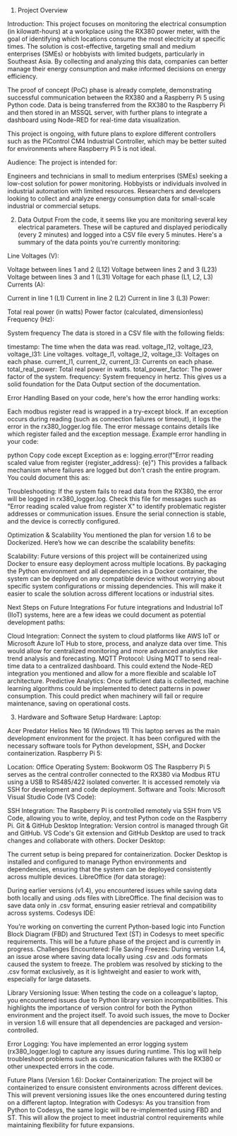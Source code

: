 1. Project Overview

Introduction:
This project focuses on monitoring the electrical consumption (in kilowatt-hours) at a workplace using the RX380 power meter, with the goal of identifying which locations consume the most electricity at specific times. The solution is cost-effective, targeting small and medium enterprises (SMEs) or hobbyists with limited budgets, particularly in Southeast Asia. By collecting and analyzing this data, companies can better manage their energy consumption and make informed decisions on energy efficiency.

The proof of concept (PoC) phase is already complete, demonstrating successful communication between the RX380 and a Raspberry Pi 5 using Python code. Data is being transferred from the RX380 to the Raspberry Pi and then stored in an MSSQL server, with further plans to integrate a dashboard using Node-RED for real-time data visualization.

This project is ongoing, with future plans to explore different controllers such as the PiControl CM4 Industrial Controller, which may be better suited for environments where Raspberry Pi 5 is not ideal.

Audience:
The project is intended for:

Engineers and technicians in small to medium enterprises (SMEs) seeking a low-cost solution for power monitoring.
Hobbyists or individuals involved in industrial automation with limited resources.
Researchers and developers looking to collect and analyze energy consumption data for small-scale industrial or commercial setups.

2. Data Output
From the code, it seems like you are monitoring several key electrical parameters. These will be captured and displayed periodically (every 2 minutes) and logged into a CSV file every 5 minutes. Here's a summary of the data points you're currently monitoring:

Line Voltages (V):

Voltage between lines 1 and 2 (L12)
Voltage between lines 2 and 3 (L23)
Voltage between lines 3 and 1 (L31)
Voltage for each phase (L1, L2, L3)
Currents (A):

Current in line 1 (L1)
Current in line 2 (L2)
Current in line 3 (L3)
Power:

Total real power (in watts)
Power factor (calculated, dimensionless)
Frequency (Hz):

System frequency
The data is stored in a CSV file with the following fields:

timestamp: The time when the data was read.
voltage_l12, voltage_l23, voltage_l31: Line voltages.
voltage_l1, voltage_l2, voltage_l3: Voltages on each phase.
current_l1, current_l2, current_l3: Currents on each phase.
total_real_power: Total real power in watts.
total_power_factor: The power factor of the system.
frequency: System frequency in hertz.
This gives us a solid foundation for the Data Output section of the documentation.

Error Handling
Based on your code, here's how the error handling works:

Each modbus register read is wrapped in a try-except block. If an exception occurs during reading (such as connection failures or timeout), it logs the error in the rx380_logger.log file. The error message contains details like which register failed and the exception message.
Example error handling in your code:

python
Copy code
except Exception as e:
    logging.error(f"Error reading scaled value from register {register_address}: {e}")
This provides a fallback mechanism where failures are logged but don't crash the entire program. You could document this as:

Troubleshooting:
If the system fails to read data from the RX380, the error will be logged in rx380_logger.log. Check this file for messages such as "Error reading scaled value from register X" to identify problematic register addresses or communication issues. Ensure the serial connection is stable, and the device is correctly configured.

Optimization & Scalability
You mentioned the plan for version 1.6 to be Dockerized. Here’s how we can describe the scalability benefits:

Scalability:
Future versions of this project will be containerized using Docker to ensure easy deployment across multiple locations. By packaging the Python environment and all dependencies in a Docker container, the system can be deployed on any compatible device without worrying about specific system configurations or missing dependencies. This will make it easier to scale the solution across different locations or industrial sites.

Next Steps on Future Integrations
For future integrations and Industrial IoT (IIoT) systems, here are a few ideas we could document as potential development paths:

Cloud Integration: Connect the system to cloud platforms like AWS IoT or Microsoft Azure IoT Hub to store, process, and analyze data over time. This would allow for centralized monitoring and more advanced analytics like trend analysis and forecasting.
MQTT Protocol: Using MQTT to send real-time data to a centralized dashboard. This could extend the Node-RED integration you mentioned and allow for a more flexible and scalable IoT architecture.
Predictive Analytics: Once sufficient data is collected, machine learning algorithms could be implemented to detect patterns in power consumption. This could predict when machinery will fail or require maintenance, saving on operational costs.

3. Hardware and Software Setup
Hardware:
Laptop:

Acer Predator Helios Neo 16 (Windows 11)
This laptop serves as the main development environment for the project. It has been configured with the necessary software tools for Python development, SSH, and Docker containerization.
Raspberry Pi 5:

Location: Office
Operating System: Bookworm OS
The Raspberry Pi 5 serves as the central controller connected to the RX380 via Modbus RTU using a USB to RS485/422 isolated converter. It is accessed remotely via SSH for development and code deployment.
Software and Tools:
Microsoft Visual Studio Code (VS Code):

SSH Integration: The Raspberry Pi is controlled remotely via SSH from VS Code, allowing you to write, deploy, and test Python code on the Raspberry Pi.
Git & GitHub Desktop Integration: Version control is managed through Git and GitHub. VS Code's Git extension and GitHub Desktop are used to track changes and collaborate with others.
Docker Desktop:

The current setup is being prepared for containerization. Docker Desktop is installed and configured to manage Python environments and dependencies, ensuring that the system can be deployed consistently across multiple devices.
LibreOffice (for data storage):

During earlier versions (v1.4), you encountered issues while saving data both locally and using .ods files with LibreOffice. The final decision was to save data only in .csv format, ensuring easier retrieval and compatibility across systems.
Codesys IDE:

You’re working on converting the current Python-based logic into Function Block Diagram (FBD) and Structured Text (ST) in Codesys to meet specific requirements. This will be a future phase of the project and is currently in progress.
Challenges Encountered:
File Saving Freezes:
During version 1.4, an issue arose where saving data locally using .csv and .ods formats caused the system to freeze. The problem was resolved by sticking to the .csv format exclusively, as it is lightweight and easier to work with, especially for large datasets.

Library Versioning Issue:
When testing the code on a colleague's laptop, you encountered issues due to Python library version incompatibilities. This highlights the importance of version control for both the Python environment and the project itself. To avoid such issues, the move to Docker in version 1.6 will ensure that all dependencies are packaged and version-controlled.

Error Logging:
You have implemented an error logging system (rx380_logger.log) to capture any issues during runtime. This log will help troubleshoot problems such as communication failures with the RX380 or other unexpected errors in the code.

Future Plans (Version 1.6):
Docker Containerization:
The project will be containerized to ensure consistent environments across different devices. This will prevent versioning issues like the ones encountered during testing on a different laptop.
Integration with Codesys:
As you transition from Python to Codesys, the same logic will be re-implemented using FBD and ST. This will allow the project to meet industrial control requirements while maintaining flexibility for future expansions.


